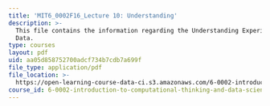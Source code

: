 ```yaml
---
title: 'MIT6_0002F16_Lecture 10: Understanding'
description: >-
  This file contains the information regarding the Understanding Experimental
  Data.
type: courses
layout: pdf
uid: aa05d858752700adcf734b7cdb7a699f
file_type: application/pdf
file_location: >-
  https://open-learning-course-data-ci.s3.amazonaws.com/6-0002-introduction-to-computational-thinking-and-data-science-fall-2016/aa05d858752700adcf734b7cdb7a699f_MIT6_0002F16_lec10.pdf
course_id: 6-0002-introduction-to-computational-thinking-and-data-science-fall-2016
---
```


